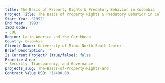 ```yaml
---
title: The Basis of Property Rights & Predatory Behavior in Colombia
Project Title: The Basis of Property Rights & Predatory Behavior in Colombia
Start Year: '1992'
End Year: '1993'
ISO3 Code:
- COL
Region: Latin America and the Caribbean
Country: Colombia
Client/ Donor: University of Miami North-South Center
Brief Description: ''
Is Current Project? (true/false): false
Practice Area:
- Security, Transparency, and Governance
projects_slug: The-Basis-of-Property-Rights-and
Contract Value USD: '10400.00'
---
```


